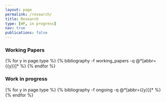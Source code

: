 ```yaml
---
layout: page
permalink: /research/
title: Research
type: [WP, in progress]
nav: true
publications: false
---
```


### Working Papers
<div class="publications">
{% for y in page.type %}
  {% bibliography -f working_papers -q @*[abbr={{y}}]* %}
{% endfor %}
</div>


### Work in progress
<div class="publications">
{% for y in page.type %}
  {% bibliography -f ongoing -q @*[abbr={{y}}]* %}
{% endfor %}
</div>
